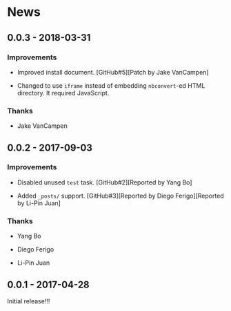 # News

## 0.0.3 - 2018-03-31

### Improvements

  * Improved install document.
    [GitHub#5][Patch by Jake VanCampen]

  * Changed to use `iframe` instead of embedding `nbconvert`-ed HTML directory.
    It required JavaScript.

### Thanks

  * Jake VanCampen

## 0.0.2 - 2017-09-03

### Improvements

  * Disabled unused `test` task. [GitHub#2][Reported by Yang Bo]

  * Added `_posts/` support.
    [GitHub#3][Reported by Diego Ferigo][Reported by Li-Pin Juan]

### Thanks

  * Yang Bo

  * Diego Ferigo

  * Li-Pin Juan

## 0.0.1 - 2017-04-28

Initial release!!!
